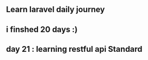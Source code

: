 ## Learn laravel daily journey
## i finshed 20 days :) 
## day 21 : learning restful api Standard 

